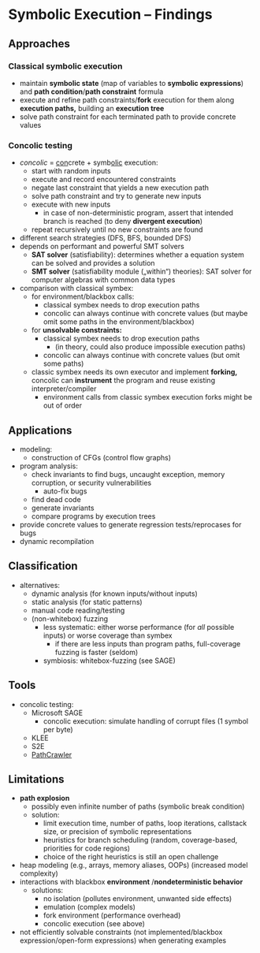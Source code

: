 # Symbolic Execution – Findings

## Approaches

### Classical symbolic execution

- maintain **symbolic state** (map of variables to **symbolic expressions**) and **path condition**/**path constraint** formula
- execute and refine path constraints/**fork** execution for them along **execution paths,** building an **execution tree**
- solve path constraint for each terminated path to provide concrete values

### Concolic testing

- *concolic* = <u>con</u>crete + symb<u>olic</u> execution:
  - start with random inputs
  - execute and record encountered constraints
  - negate last constraint that yields a new execution path
  - solve path constraint and try to generate new inputs
  - execute with new inputs
    - in case of non-deterministic program, assert that intended branch is reached (to deny **divergent execution**)
  - repeat recursively until no new constraints are found
- different search strategies (DFS, BFS, bounded DFS)
- depends on performant and powerful SMT solvers
  - **SAT solver** (satisfiability): determines whether a equation system can be solved and provides a solution
  - **SMT solver** (satisfiability module („within“) theories): SAT solver for computer algebras with common data types
- comparison with classical symbex:
  - for environment/blackbox calls:
    - classical symbex needs to drop execution paths
    - concolic can always continue with concrete values (but maybe omit some paths in the environment/blackbox)
  - for **unsolvable constraints:**
    - classical symbex needs to drop execution paths
      - (in theory, could also produce impossible execution paths)
    - concolic can always continue with concrete values (but omit some paths)
  - classic symbex needs its own executor and implement **forking,** concolic can **instrument** the program and reuse existing interpreter/compiler
    - environment calls from classic symbex execution forks might be out of order

## Applications

- modeling:
  - construction of CFGs (control flow graphs)
- program analysis:
  - check invariants to find bugs, uncaught exception, memory corruption, or security vulnerabilities
    - auto-fix bugs
  - find dead code
  - generate invariants
  - compare programs by execution trees
- provide concrete values to generate regression tests/reprocases for bugs
- dynamic recompilation

## Classification

- alternatives:
  - dynamic analysis (for known inputs/without inputs)
  - static analysis (for static patterns)
  - manual code reading/testing
  - (non-whitebox) fuzzing
    - less systematic: either worse performance (for *all* possible inputs) or worse coverage than symbex
      - if there are less inputs than program paths, full-coverage fuzzing is faster (seldom)
    - symbiosis: whitebox-fuzzing (see SAGE)

## Tools

- concolic testing:
  - Microsoft SAGE
    - concolic execution: simulate handling of corrupt files (1 symbol per byte)
  - KLEE
  - S2E
  - [PathCrawler](http://pathcrawler-online.com:8080/)

## Limitations

- **path explosion**
  - possibly even infinite number of paths (symbolic break condition)
  - solution:
    - limit execution time, number of paths, loop iterations, callstack size, or precision of symbolic representations
    - heuristics for branch scheduling (random, coverage-based, priorities for code regions)
    - choice of the right heuristics is still an open challenge
- heap modeling (e.g., arrays, memory aliases, OOPs) (increased model complexity)
- interactions with blackbox **environment** /**nondeterministic behavior**
  - solutions:
    - no isolation (pollutes environment, unwanted side effects)
    - emulation (complex models)
    - fork environment (performance overhead)
    - concolic execution (see above)
- not efficiently solvable constraints (not implemented/blackbox expression/open-form expressions) when generating examples

